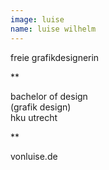 ```yaml
---
image: luise
name: luise wilhelm
---
```


freie grafikdesignerin

\*\*

bachelor of design  
(grafik design)  
hku utrecht  

\*\*

vonluise.de
